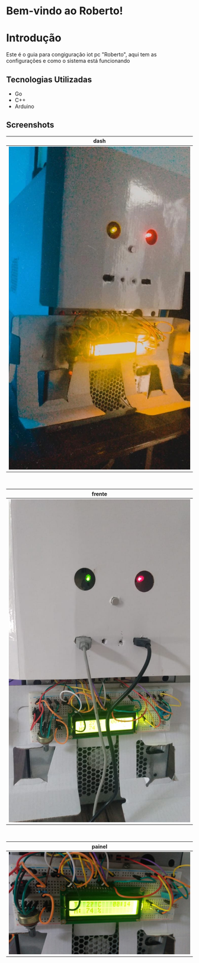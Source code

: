 # Bem-vindo ao Roberto! 

# Introdução
Este é o guia para congiguração iot pc "Roberto", aqui tem as configurações e como o sistema está funcionando




## Tecnologias Utilizadas
* Go
* C++
* Arduino


## Screenshots
| dash |
| --- |
| <img src="static/assets/img/imagem6.jpg" /> |

<br/>

| frente |
| --- |
| <img src="static/assets/img/imagem5.jpeg" /> |

<br/>

| painel |
| --- |
| <img src="static/assets/img/imagem4.jpeg" /> |

<br/>

